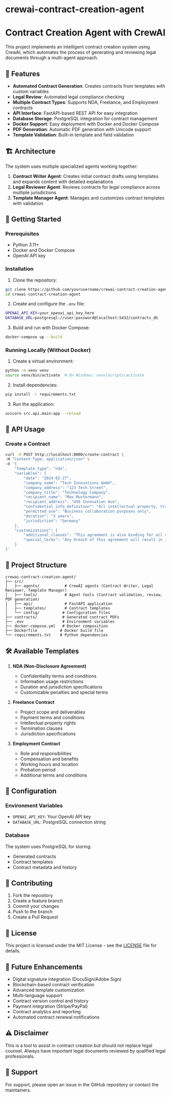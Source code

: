 # crewai-contract-creation-agent

# Contract Creation Agent with CrewAI

This project implements an intelligent contract creation system using CrewAI, which automates the process of generating and reviewing legal documents through a multi-agent approach.

## 🌟 Features

- **Automated Contract Generation**: Creates contracts from templates with custom variables
- **Legal Review**: Automated legal compliance checking
- **Multiple Contract Types**: Supports NDA, Freelance, and Employment contracts
- **API Interface**: FastAPI-based REST API for easy integration
- **Database Storage**: PostgreSQL integration for contract management
- **Docker Support**: Easy deployment with Docker and Docker Compose
- **PDF Generation**: Automatic PDF generation with Unicode support
- **Template Validation**: Built-in template and field validation

## 🏗️ Architecture

The system uses multiple specialized agents working together:

1. **Contract Writer Agent**: Creates initial contract drafts using templates and expands content with detailed explanations
2. **Legal Reviewer Agent**: Reviews contracts for legal compliance across multiple jurisdictions
3. **Template Manager Agent**: Manages and customizes contract templates with validation

## 🚀 Getting Started

### Prerequisites

- Python 3.11+
- Docker and Docker Compose
- OpenAI API key

### Installation

1. Clone the repository:
```bash
git clone https://github.com/yourusername/crewai-contract-creation-agent.git
cd crewai-contract-creation-agent
```

2. Create and configure the `.env` file:
```bash
OPENAI_API_KEY=your_openai_api_key_here
DATABASE_URL=postgresql://user:password@localhost:5432/contracts_db
```

3. Build and run with Docker Compose:
```bash
docker-compose up --build
```

### Running Locally (Without Docker)

1. Create a virtual environment:
```bash
python -m venv venv
source venv/bin/activate  # On Windows: venv\Scripts\activate
```

2. Install dependencies:
```bash
pip install -r requirements.txt
```

3. Run the application:
```bash
uvicorn src.api.main:app --reload
```

## 📝 API Usage

### Create a Contract

```bash
curl -X POST http://localhost:8000/create-contract \
-H "Content-Type: application/json" \
-d '{
    "template_type": "nda",
    "variables": {
        "date": "2024-02-27",
        "company_name": "Tech Innovations GmbH",
        "company_address": "123 Tech Street",
        "company_title": "Technology Company",
        "recipient_name": "Max Mustermann",
        "recipient_address": "456 Innovation Ave",
        "confidential_info_definition": "All intellectual property, trade secrets, customer data, and proprietary technologies",
        "permitted_use": "Business collaboration purposes only",
        "duration": "3 years",
        "jurisdiction": "Germany"
    },
    "customizations": {
        "additional_clauses": "This agreement is also binding for all subsidiaries and affiliated companies",
        "special_terms": "Any breach of this agreement will result in immediate legal action and potential damages of up to €100,000"
    }
}'
```

## 📁 Project Structure

```
crewai-contract-creation-agent/
├── src/
│   ├── agents/           # CrewAI agents (Contract Writer, Legal Reviewer, Template Manager)
│   ├── tools/            # Agent tools (Contract validation, review, PDF generation)
│   ├── api/              # FastAPI application
│   ├── templates/        # Contract templates
│   └── config/          # Configuration files
├── contracts/           # Generated contract PDFs
├── .env                 # Environment variables
├── docker-compose.yml   # Docker composition
├── Dockerfile          # Docker build file
└── requirements.txt    # Python dependencies
```

## 🛠️ Available Templates

1. **NDA (Non-Disclosure Agreement)**
   - Confidentiality terms and conditions
   - Information usage restrictions
   - Duration and jurisdiction specifications
   - Customizable penalties and special terms

2. **Freelance Contract**
   - Project scope and deliverables
   - Payment terms and conditions
   - Intellectual property rights
   - Termination clauses
   - Jurisdiction specifications

3. **Employment Contract**
   - Role and responsibilities
   - Compensation and benefits
   - Working hours and location
   - Probation period
   - Additional terms and conditions

## 🔧 Configuration

### Environment Variables

- `OPENAI_API_KEY`: Your OpenAI API key
- `DATABASE_URL`: PostgreSQL connection string

### Database

The system uses PostgreSQL for storing:
- Generated contracts
- Contract templates
- Contract metadata and history

## 🤝 Contributing

1. Fork the repository
2. Create a feature branch
3. Commit your changes
4. Push to the branch
5. Create a Pull Request

## 📜 License

This project is licensed under the MIT License - see the [LICENSE](LICENSE) file for details.

## 🔮 Future Enhancements

- Digital signature integration (DocuSign/Adobe Sign)
- Blockchain-based contract verification
- Advanced template customization
- Multi-language support
- Contract version control and history
- Payment integration (Stripe/PayPal)
- Contract analytics and reporting
- Automated contract renewal notifications

## ⚠️ Disclaimer

This is a tool to assist in contract creation but should not replace legal counsel. Always have important legal documents reviewed by qualified legal professionals.

## 🤝 Support

For support, please open an issue in the GitHub repository or contact the maintainers.
